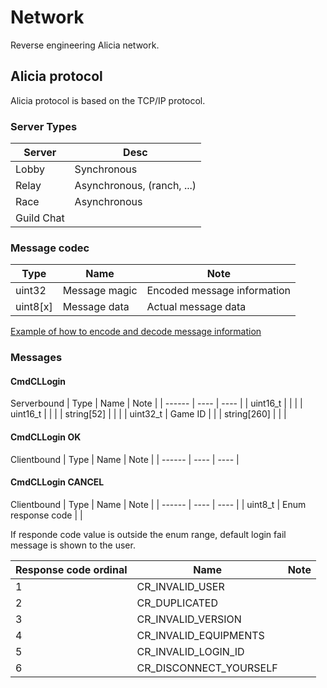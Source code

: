 # Network
Reverse engineering Alicia network.

## Alicia protocol
Alicia protocol is based on the TCP/IP protocol. 

### Server Types
| Server | Desc |
| ------ | ---- |
| Lobby  | Synchronous |
| Relay  | Asynchronous, (ranch, ...) |
| Race   | Asynchronous | 
| Guild Chat | |

### Message codec
| Type | Name | Note |
| ------ | ---- | ---- |
| uint32 | Message magic | Encoded message information |
| uint8[x] | Message data | Actual message data |

[Example of how to encode and decode message information](https://gist.github.com/rgnter/05acd36492a28ea2bf133f3d85ad16c3)
### Messages
#### CmdCLLogin
Serverbound
| Type | Name | Note |
| ------ | ---- | ---- |
| uint16_t | | |
| uint16_t | | |
| string[52] | | |
| uint32_t | Game ID | |
| string[260] | | |

#### CmdCLLogin OK
Clientbound
| Type | Name | Note |
| ------ | ---- | ---- |

#### CmdCLLogin CANCEL
Clientbound
| Type | Name | Note |
| ------ | ---- | ---- |
| uint8_t | Enum response code | |

If responde code value is outside the enum range, default login fail message is shown to the user. 

| Response code ordinal | Name | Note |
| ------ | ---- | ---- |
| 1 | CR_INVALID_USER | |
| 2 | CR_DUPLICATED | |
| 3 | CR_INVALID_VERSION | |
| 4 | CR_INVALID_EQUIPMENTS | |
| 5 | CR_INVALID_LOGIN_ID | |
| 6 | CR_DISCONNECT_YOURSELF | |
